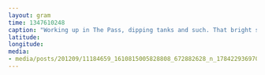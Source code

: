 ```yaml
---
layout: gram
time: 1347610248
caption: "Working up in The Pass, dipping tanks and such. That bright spot in the sky is a sun dog!"
latitude: 
longitude: 
media:
- media/posts/201209/11184659_1610815005828808_672882628_n_17842293697000351.jpg
---
```

